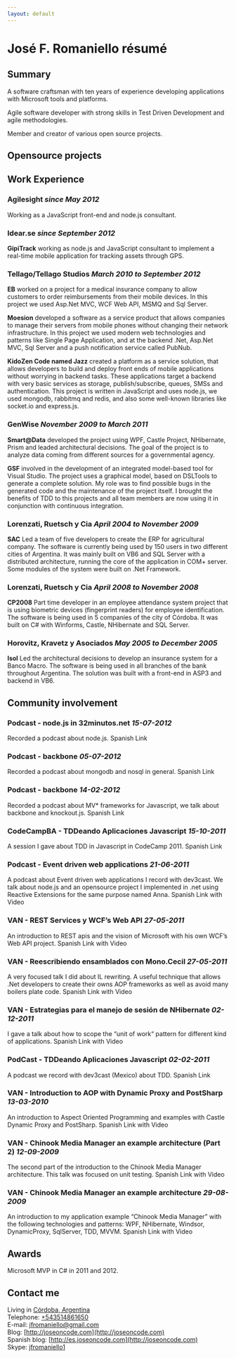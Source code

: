 ```yaml
--- 
layout: default
---
```

# José F. Romaniello résumé

## Summary
A software craftsman with ten years of experience developing applications with Microsoft tools and platforms.

Agile software developer with strong skills in Test Driven Development and agile methodologies. 

Member and creator of various open source projects. 

## Opensource projects

<div id="oss">
</div>

## Work Experience
### Agilesight *since May 2012*
Working as a JavaScript front-end and node.js consultant.

### Idear.se *since September 2012*
**GipiTrack** working as node.js and JavaScript consultant to implement a real-time mobile application for tracking assets through GPS.

### Tellago/Tellago Studios *March 2010 to September 2012*
**EB** worked on a project for a medical insurance company to allow customers to order reimbursements from their mobile devices. In this project we used Asp.Net MVC, WCF Web API, MSMQ and Sql Server.

**Moesion** developed a software as a service product that allows companies to manage their servers from mobile phones without changing their network infrastructure. In this project we used modern web technologies and patterns like Single Page Application, and at the backend .Net, Asp.Net MVC, Sql Server and a push notification service called PubNub.

**KidoZen Code named Jazz** created a platform as a service solution, that allows developers to build and deploy front ends of mobile applications without worrying in backend tasks. These applications target a backend with very basic services as storage, publish/subscribe, queues, SMSs and authentication. This project is written in JavaScript and uses node.js, we used mongodb, rabbitmq and redis, and also some well-known libraries like socket.io and express.js.

### GenWise *November 2009 to March 2011*
**Smart@Data** developed the project using WPF, Castle Project, NHibernate, Prism and leaded architectural  decisions. The goal of the project is to analyze data coming from different sources for a
governmental agency.

**GSF** involved in the development of an integrated model-based tool for Visual Studio. The project uses a graphical model, based on DSLTools to generate a complete solution. My role was to find possible bugs in the generated code and the maintenance of the project itself. I brought the benefits of TDD to this projects and all team members are now using it in conjunction with continuous integration.

### Lorenzati, Ruetsch y Cia *April 2004 to November 2009* 
**SAC** Led a team of five developers to create the ERP for agricultural company. The software is currently being used by 150 users in two different cities of Argentina. It was mainly built on VB6 and SQL Server with a distributed architecture, running the core of the application in COM+ server. Some modules of the system were built on .Net Framework.

### Lorenzati, Ruetsch y Cia *April 2008 to November 2008* 
**CP2008** Part time developer in an employee attendance system project that is using biometric devices (fingerprint readers) for employee identification. The software is being used in 5 companies of the city of Córdoba. It was built on C# with Winforms, Castle, NHibernate and SQL Server.

### Horovitz, Kravetz y Asociados *May 2005 to December 2005*
**Isol** Led the architectural decisions to develop an insurance system for a Banco Macro. The software is being used in all branches of the bank throughout Argentina. The solution was built with a front-end in ASP3 and  backend in VB6.

## Community involvement

### Podcast - node.js in 32minutos.net *15-07-2012*
Recorded a podcast about node.js. Spanish Link 

### Podcast - backbone *05-07-2012*
Recorded a podcast about mongodb and nosql in general. Spanish Link 

### Podcast - backbone *14-02-2012*
Recorded a podcast about MV* frameworks for Javascript, we talk about backbone and knockout.js. Spanish Link 

### CodeCampBA - TDDeando Aplicaciones Javascript *15-10-2011*
A session I gave about TDD in Javascript in CodeCamp 2011. Spanish Link 

### Podcast - Event driven web applications *21-06-2011*
A podcast about Event driven web applications I record with dev3cast. We talk about node.js and an opensource project I implemented in .net using Reactive Extensions for the same purpose named Anna. Spanish Link with Video

### VAN - REST Services y WCF’s Web API *27-05-2011*
An introduction to REST apis and the vision of Microsoft with his own WCF’s Web API project. Spanish Link with Video

### VAN - Reescribiendo ensamblados con Mono.Cecil *27-05-2011*
A very focused talk I did about IL rewriting. A useful technique that allows .Net developers to create their owns AOP frameworks as well as avoid many boilers plate code.  Spanish Link with Video

### VAN - Estrategias para el manejo de sesión de NHibernate *02-12-2011*
I gave a talk about how to scope the “unit of work“ pattern for different kind of applications. Spanish Link with Video

### PodCast - TDDeando Aplicaciones Javascript *02-02-2011*
A podcast we record with dev3cast (Mexico) about TDD. Spanish Link 

### VAN - Introduction to AOP with Dynamic Proxy and PostSharp *13-03-2010*
An introduction to Aspect Oriented Programming and examples with Castle Dynamic Proxy and PostSharp. Spanish Link with Video

### VAN - Chinook Media Manager an example architecture (Part 2) *12-09-2009*
The second part of the introduction to the Chinook Media Manager architecture. This talk was focused on unit testing. Spanish Link with Video

### VAN - Chinook Media Manager an example architecture *29-08-2009* 
An introduction to my application example “Chinook Media Manager” with the following technologies and patterns: WPF, NHibernate, Windsor, DynamicProxy, SqlServer, TDD, MVVM. Spanish Link with Video

## Awards

Microsoft MVP in C# in 2011 and 2012. 

## Contact me

Living in 		[Córdoba, Argentina](https://maps.google.com/maps?q=c%C3%B3rdoba,+argentina&hl=es&ie=UTF8&sll=37.0625,-95.677068&sspn=47.569986,101.425781&t=h&hnear=C%C3%B3rdoba,+Argentina&z=12)  
Telephone: <a href="skype:+543514861650?call">+543514861650</a>  
E-mail:			<jfromaniello@gmail.com>  
Blog: 			[http://joseoncode.com](http://joseoncode.com)  
Spanish blog: 	[http://es.joseoncode.com](http://joseoncode.com)  
Skype: <a href="skype:jfromaniello1?call">jfromaniello1</a>  
